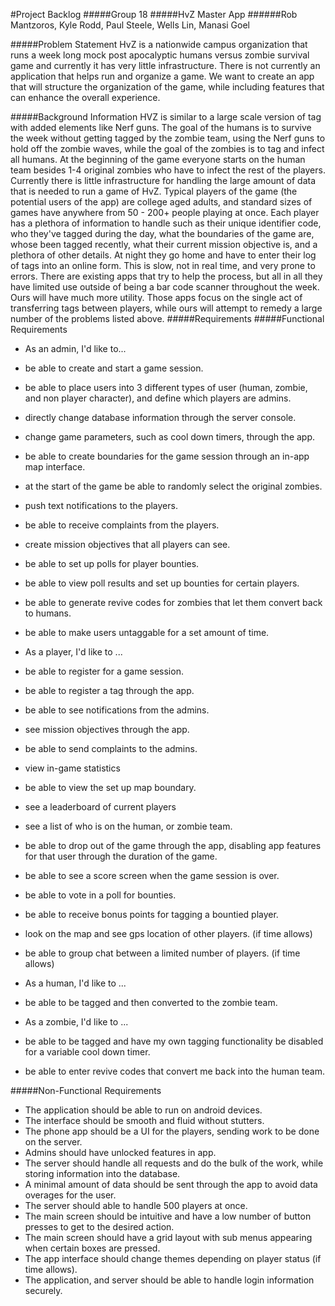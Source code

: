 #Project Backlog
#####Group 18
#####HvZ Master App
######Rob Mantzoros, Kyle Rodd, Paul Steele, Wells Lin, Manasi Goel

#####Problem Statement
HvZ is a nationwide campus organization that runs a week long mock post apocalyptic humans versus zombie survival game and currently it has very little infrastructure. There is not currently an application that helps run and organize a game. We want to create an app that will structure the organization of the game, while including features that can enhance the overall experience.

#####Background Information
HVZ is similar to a large scale version of tag with added elements like Nerf guns. The goal of the humans is to survive the week without getting tagged by the zombie team, using the Nerf guns to hold off the zombie waves, while the goal of the zombies is to tag and infect all humans. At the beginning of the game everyone starts on the human team besides 1-4 original zombies who have to infect the rest of the players. Currently there is little infrastructure for handling the large amount of data that is needed to run a game of HvZ. Typical players of the game (the potential users of the app) are college aged adults, and standard sizes of games have anywhere from 50 - 200+ people playing at once. Each player has a plethora of information to handle such as their unique identifier code, who they've tagged during the day, what the boundaries of the game are, whose been tagged recently, what their current mission objective is, and a plethora of other details. At night they go home and have to enter their log of tags into an online form. This is slow, not in real time, and very prone to errors. There are existing apps that try to help the process, but all in all they have limited use outside of being a bar code scanner throughout the week. Ours will have much more utility. Those apps focus on the single act of transferring tags between players, while ours will attempt to remedy a large number of the problems listed above.
#####Requirements
#####Functional Requirements

* As an admin, I'd like to... 
 * be able to create and start a game session.
 * be able to place users into 3 different types of user (human, zombie, and non player character), and define which players are admins.
 * directly change database information through the server console.
 * change game parameters, such as cool down timers, through the app.
 * be able to create boundaries for the game session through an in-app map interface.
 * at the start of the game be able to randomly select the original zombies.
 * push text notifications to the players.
 * be able to receive complaints from the players.
 * create mission objectives that all players can see.
 * be able to set up polls for player bounties.
 * be able to view poll results and set up bounties for certain players.
 * be able to generate revive codes for zombies that let them convert back to humans.
 * be able to make users untaggable for a set amount of time.

* As a player, I'd like to ...
 * be able to register for a game session.
 * be able to register a tag through the app.
 * be able to see notifications from the admins.
 * see mission objectives through the app.
 * be able to send complaints to the admins.
 * view in-game statistics
 * be able to view the set up map boundary.
 * see a leaderboard of current players
 * see a list of who is on the human, or zombie team.
 * be able to drop out of the game through the app, disabling app features for that user through the duration of the game.
 * be able to see a score screen when the game session is over.
 * be able to vote in a poll for bounties.
 * be able to receive bonus points for tagging a bountied player.
 * look on the map and see gps location of other players. (if time allows)
 * be able to group chat between a limited number of players. (if time allows)

* As a human, I'd like to ...
 * be able to be tagged and then converted to the zombie team.

* As a zombie, I'd like to ...
 * be able to be tagged and have my own tagging functionality be disabled for a variable cool down timer.
 * be able to enter revive codes that convert me back into the human team.


#####Non-Functional Requirements

* The application should be able to run on android devices.
* The interface should be smooth and fluid without stutters. 
* The phone app should be a UI for the players, sending work to be done on the server.
* Admins should have unlocked features in app.
* The server should handle all requests and do the bulk of the work, while storing information into the database.
* A minimal amount of data should be sent through the app to avoid data overages for the user.
* The server should able to handle 500 players at once.
* The main screen should be intuitive and have a low number of button presses to get to the desired action. 
* The main screen should have a grid layout with sub menus appearing when certain boxes are pressed.
* The app interface should change themes depending on player status (if time allows).
* The application, and server should be able to handle login information securely.